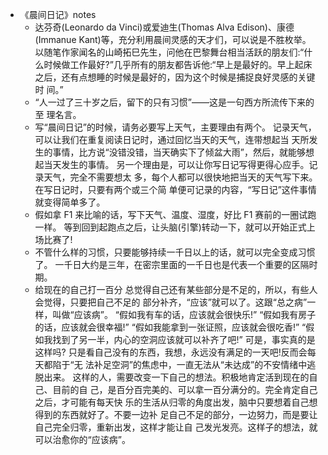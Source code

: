 - 《晨间日记》notes
    - 达芬奇(Leonardo da Vinci)或爱迪生(Thomas Alva Edison)、康德 (Immanue Kant)等，充分利用晨间灵感的天才们，可以说是不胜枚举。 以随笔作家闻名的山崎拓巳先生，问他在巴黎舞台相当活跃的朋友们:“什 么时候做工作最好?”几乎所有的朋友都告诉他:“早上是最好的。早上起床 之后，还有点想睡的时候是最好的，因为这个时候是捕捉良好灵感的关键时 间。”
    - “人一过了三十岁之后，留下的只有习惯”——这是一句西方所流传下来的至 理名言。
    - 写“晨间日记”的时候，请务必要写上天气，主要理由有两个。 记录天气，可以让我们在重复阅读日记时，通过回忆当天的天气，连带想起当 天所发生的事情，比方说“没错没错，当天确实下了倾盆大雨”，然后，就能够想 起当天发生的事情。 另一个理由是，可以让你写日记写得更得心应手。记录天气，完全不需要想太 多，每个人都可以很快地把当天的天气写下来。在写日记时，只要有两个或三个简 单便可记录的内容，“写日记”这件事情就变得简单多了。
    - 假如拿 F1 来比喻的话，写下天气、温度、湿度，好比 F1 赛前的一圈试跑一样。 等到回到起跑点之后，让头脑(引擎)转动一下，就可以开始正式上场比赛了!
    - 不管什么样的习惯，只要能够持续一千日以上的话，就可以完全变成习惯了。 一千日大约是三年，在密宗里面的一千日也是代表一个重要的区隔时期。
    - 给现在的自己打一百分 总觉得自己还有某些部分是不足的，所以，有些人会觉得，只要把自己不足的 部分补齐，“应该”就可以了。这跟“总之病”一样，叫做“应该病”。 “假如我有车的话，应该就会很快乐!” “假如我有房子的话，应该就会很幸福!” “假如我能拿到一张证照，应该就会很吃香!” “假如我找到了另一半，内心的空洞应该就可以补齐了吧!” 可是，事实真的是这样吗? 只是看自己没有的东西，我想，永远没有满足的一天吧!反而会每天都陷于“无 法补足空洞”的焦虑中，一直无法从“未达成”的不安情绪中逃脱出来。 这样的人，需要改变一下自己的想法。积极地肯定活到现在的自己、目前的自 己，是百分百完美的、可以拿一百分满分的。完全肯定自己之后，才可能有每天快 乐的生活从归零的角度出发，脑中只要想着自己想得到的东西就好了。不要一边补 足自己不足的部分，一边努力，而是要让自己完全归零，重新出发，这样才能让自 己发光发亮。这样子的想法，就可以治愈你的“应该病”。
